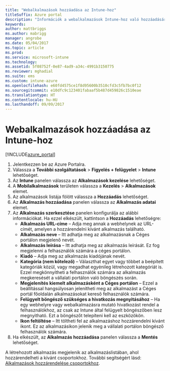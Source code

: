```yaml
---
title: "Webalkalmazások hozzáadása az Intune-hoz"
titleSuffix: Azure portal
description: "Információk a webalkalmazások Intune-hoz való hozzáadásáról."
keywords: 
author: mattbriggs
ms.author: mabrigg
manager: angrobe
ms.date: 05/04/2017
ms.topic: article
ms.prod: 
ms.service: microsoft-intune
ms.technology: 
ms.assetid: 5f08752f-0e87-4ad9-a34c-4991b3150775
ms.reviewer: mghadial
ms.suite: ems
ms.custom: intune-azure
ms.openlocfilehash: e60fd4575ce1f8d95600b3510cfd3c5fb7bc0f12
ms.sourcegitcommit: e10dfc9c123401fabaaf5b487d459826c1510eae
ms.translationtype: HT
ms.contentlocale: hu-HU
ms.lasthandoff: 09/09/2017
---
```

# <a name="how-to-add-web-apps-to-microsoft-intune"></a>Webalkalmazások hozzáadása az Intune-hoz

[!INCLUDE[azure_portal](./includes/azure_portal.md)]

1. Jelentkezzen be az Azure Portalra.
2. Válassza a **További szolgáltatások** > **Figyelés + felügyelet** > **Intune** lehetőséget.
3. Az **Intune** panelen válassza az **Alkalmazások kezelése** lehetőséget.
4. A **Mobilalkalmazások** területen válassza a **Kezelés** > **Alkalmazások** elemet.
5. Az alkalmazások listája fölött válassza a **Hozzáadás** lehetőséget.
6. Az **Alkalmazás hozzáadása** panelen válassza az **Alkalmazás adatai** elemet.
7. Az **Alkalmazás szerkesztése** panelen konfigurálja az alábbi információkat. Ha ezzel elkészült, kattintson a **Hozzáadás** lehetőségre:
    - **Alkalmazás URL-címe** – Adja meg annak a webhelynek az URL-címét, amelyen a hozzárendelni kívánt alkalmazás található.
    - **Alkalmazás neve** – Itt adhatja meg az alkalmazásnak a Céges portálon megjelenő nevét.
    - **Alkalmazás leírása** – Itt adhatja meg az alkalmazás leírását. Ez fog megjelenni a felhasználók számára a céges portálon.
    - **Kiadó** – Adja meg az alkalmazás kiadójának nevét.
    - **Kategória (nem kötelező)** – Választhat egyet vagy többet a beépített kategóriák közül, vagy megadhat egyénileg létrehozott kategóriát is. Ezzel megkönnyítheti a felhasználók számára az alkalmazás megkeresését a vállalati portálon való böngészés során.
    - **Megjelenítés kiemelt alkalmazásként a Céges portálon** – Ezzel a beállítással hangsúlyosan jelenítheti meg az alkalmazást a Céges portál főoldalán alkalmazásokat kereső felhasználók számára.
    - **Felügyelt böngésző szükséges a hivatkozás megnyitásához** – Ha egy webhelyre vagy webalkalmazásra mutató hivatkozást rendel a felhasználókhoz, az csak az Intune által felügyelt böngészőben lesz megnyitható. Ezt a böngészőt telepíteni kell az eszközökön.
    - **Ikon feltöltése** – Itt töltheti fel az alkalmazáshoz hozzárendelni kívánt ikont. Ez az alkalmazásikon jelenik meg a vállalati portálon böngésző felhasználók számára.
8. Ha elkészült, az **Alkalmazás hozzáadása** panelen válassza a **Mentés** lehetőséget.

A létrehozott alkalmazás megjelenik az alkalmazáslistában, ahol hozzárendelheti a kívánt csoportokhoz. További segítségért lásd: [Alkalmazások hozzárendelése csoportokhoz](apps-deploy.md).